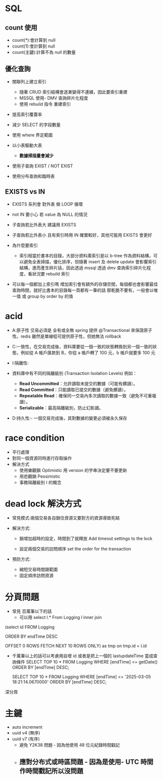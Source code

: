 # SQL

## count 使用

- count(\*):會計算到 null
- count(1):會計算到 null
- count(主鍵):計算不為 null 的數量

## 優化查詢

- 關聯列上建立索引

  - 隨著 CRUD 索引結構會逐漸變得不連續，因此要索引重建
  - MSSQL 使用- DMV 查詢碎片化程度
  - 使用 rebuild 指令 重建索引

- 提高索引覆蓋率
- 減少 SELECT 的字段數量
- 使用 where 界定範圍
- 以小表驅動大表

  - **數據掃描量會減少**

- 使用子查詢 EXIST / NOT EXIST
- 使用分布查詢和臨時表

## EXISTS vs IN

- EXISTS 系列會 對外表 做 LOOP 循環
- not IN 要小心 若 value 為 NULL 的情況
- 子查詢若比外表大 建議用 EXISTS
- 子查詢若比外表小 且有索引時用 IN 確實較好，其他可能用 EXISTS 會更好

- 為什麼要索引

  - 索引相當於書本的目錄，大部分資料庫索引是以 b-tree 作為資料結構，可以避免全表掃描，優化排序，但隨著 insert 及 delete update 會影響索引結構，進而產生碎片話，因此透過 mssql 透過 dmv 查詢索引碎片化程度，看狀況要 rebuild 索引

- 可以每一個都加上索引嗎
  增加索引會有額外的存儲空間，每個都也會影響最佳查詢時間，就好比書本的目錄每一頁都有一筆的話 那乾脆不要有，一般會以唯一值 或 group by order by 的值

# acid

- A:原子性 交易必須是 全有或全無 spring 提供 @Transactional 來保證原子性。redis 雖然是單線程可提供原子性，但她無法 rollback

- C:一致性，在交易完成後，資料庫要從一個一致的狀態轉換到另一個一致的狀態，例如從 A 帳戶匯款到 B，你從 a 帳戶轉了 100 元，b 帳戶就要多 100 元

- I:隔離性:
- 資料庫中有不同的隔離級別 (Transaction Isolation Levels) 例如：

  - **Read Uncommitted**：允許讀取未提交的數據（可能有髒讀）。
  - **Read Committed**：只能讀取已提交的數據（避免髒讀）。
  - **Repeatable Read**：確保同一交易內多次讀取的數據一致（避免不可重複讀）。
  - **Serializable**：最高隔離級別，防止幻影讀。

- D:持久性:- 一個交易完成後，其對數據的變更必須被永久保存

# race condition

- 平行處理
- 對同一個資源同時進行存取操作
- 解決方式
  - 使用樂觀鎖 Optimistic 用 version 的字串決定要不要更新
  - 用悲觀鎖 Pessimistic
  - 事務隔離級別 I 的概念

# dead lock 解決方式

- 常見模式:兩個交易各自鎖住資源又要對方的資源導致死結

- 解決方式:

  - 鎖增加超時的設定，時間到了就釋放 Add timeout settings to the lock

  - 設定兩個交易的訪問順序 set the order for the transaction

- 預防方式:
  - 縮短交易時間跟範圍
  - 固定順序訪問資源

# 分頁問題

- 常見 百萬筆以下的話
  - 可以用 select l.\* From Logging l inner join

(select id FROM Logging

ORDER BY endTime DESC

OFFSET 0 ROWS FETCH NEXT 10 ROWS ONLY) as tmp on tmp.id = l.id

- 千萬筆以上的話可以考慮用自增 id 或者是把上一個的 lastupdateTime 當成查詢條件
  SELECT TOP 10 \*
  FROM Logging
  WHERE [endTime] <= getDate()
  ORDER BY [endTime] DESC;

  SELECT TOP 10 \*
  FROM Logging
  WHERE [endTime] <= '2025-03-05 18:21:14.0670000'
  ORDER BY [endTime] DESC;

深分頁

# 主鍵

- auto increment
- uuid v4 (無序)
- uuid v7 (有序)
  - 避免 Y2K38 問題 - 因為他使用 48 位元紀錄時間戳記
  - 應對分布式或時區問題 - 因為是使用- UTC 時間作時間戳記所以沒問題
    -
